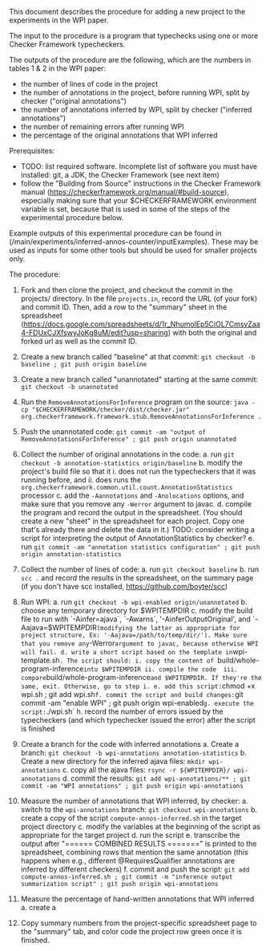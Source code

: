 This document describes the procedure for adding a new project to the
experiments in the WPI paper.

The input to the procedure is a program
that typechecks using one or more Checker Framework typecheckers.

The outputs of the procedure are the following, which are the
numbers in tables 1 & 2 in the WPI paper:
* the number of lines of code in the project
* the number of annotations in the project, before running WPI,
split by checker ("original annotations")
* the number of annotations inferred by WPI, split by checker
("inferred annotations")
* the number of remaining errors after running WPI
* the percentage of the original annotations that WPI inferred

Prerequisites:
* TODO: list required software. Incomplete list of software you must have installed:
git, a JDK, the Checker Framework (see next item)
* follow the "Building from Source" instructions in the Checker Framework manual
(https://checkerframework.org/manual/#build-source), especially making sure
that your $CHECKERFRAMEWORK environment variable is set, because that is used
in some of the steps of the experimental procedure below.


Example outputs of this experimental procedure can be found in 
(/main/experiments/inferred-annos-counter/inputExamples). These may be used as inputs for some other tools but should be used for smaller projects only. 


The procedure:

1. Fork and then clone the project, and checkout the commit in the
projects/ directory. In the file `projects.in`, record the URL (of your fork) and
commit ID. Then, add a row to the "summary" sheet in the spreadsheet
(https://docs.google.com/spreadsheets/d/1r_NhumolEp5CiOL7CmsvZaa4-FDUxCJXfswyJoKg8uM/edit?usp=sharing)
with both the original and forked url as well as the commit ID.

2. Create a new branch called "baseline" at that commit:
`git checkout -b baseline ; git push origin baseline`

3. Create a new branch called "unannotated" starting at the same commit:
`git checkout -b unannotated`

4. Run the `RemoveAnnotationsForInference` program on the source:
`java -cp "$CHECKERFRAMEWORK/checker/dist/checker.jar" org.checkerframework.framework.stub.RemoveAnnotationsForInference .`

5. Push the unannotated code:
`git commit -am "output of RemoveAnnotationsForInference" ; git push origin unannotated`

6. Collect the number of original annotations in the code:
   a. run `git checkout -b annotation-statistics origin/baseline`
   b. modify the project's build file so that it
        i. does not run the typecheckers that it was running before, and
        ii. does runs the `org.checkerframework.common.util.count.AnnotationStatistics` processor
   c. add the `-Aannotations` and `-Anolocations` options, and make sure that you remove any `-Werror` argument to javac.
   d. compile the program and record the output in the spreadsheet. (You should
   create a new "sheet" in the spreadsheet for each project. Copy one that's
   already there and delete the data in it.)
   TODO: consider writing a script for interpreting the output of AnnotationStatistics by checker?
   e. run `git commit -am "annotation statistics configuration" ; git push origin annotation-statistics`

7. Collect the number of lines of code:
   a. run `git checkout baseline`
   b. run `scc .` and record the results in the spreadsheet, on the summary page (if you don't have scc installed, https://github.com/boyter/scc)
8. Run WPI:
   a. run `git checkout -b wpi-enabled origin/unannotated`
   b. choose any temporary directory for $WPITEMPDIR
   c. modify the build file to run with `-Ainfer=ajava`, `-Awarns`, '-AinferOutputOriginal', and `-Aajava=$WPITEMPDIR` (modifying the latter as appropriate for project structure, Ex: '-Aajava=/path/to/temp/dir/'). Make sure that you remove any `-Werror` argument to javac, because otherwise WPI will fail.
   d. write a short script based on the template in `wpi-template.sh`. The script should:
      i. copy the content of `build/whole-program-inference` into $WPITEMPDIR
      ii. compile the code 
      iii. compare `build/whole-program-inference` and $WPITEMPDIR. If they're the same, exit. Otherwise, go to step i.
   e. add this script: `chmod +x wpi.sh ; git add wpi.sh`
   f. commit the script and build changes: `git commit -am "enable WPI" ; git push origin wpi-enabled`
   g. execute the script: `./wpi.sh`
   h. record the number of errors issued by the typecheckers (and which
   typechecker issued the error) after the script is finished

9. Create a branch for the code with inferred annotations
   a. Create a branch: `git checkout -b wpi-annotations annotation-statistics`
   b. Create a new directory for the inferred ajava files: `mkdir wpi-annotations`
   c. copy all the ajava files: `rsync -r ${WPITEMPDIR}/ wpi-annotations`
   d. commit the results: `git add wpi-annotations/** ; git commit -am "WPI annotations" ; git push origin wpi-annotations`

10. Measure the number of annotations that WPI inferred, by checker:
    a. switch to the `wpi-annotations` branch: `git checkout wpi-annotations`
    b. create a copy of the script `compute-annos-inferred.sh` in the target project directory
    c. modify the variables at the beginning of the script as appropriate for the target project
    d. run the script
    e. transcribe the output after "====== COMBINED RESULTS =======" is printed to the spreadsheet, combining rows that mention the same annotation (this happens when e.g., different @RequiresQualifier annotations are inferred by different checkers)
    f. commit and push the script: `git add compute-annos-inferred.sh ; git commit -m "inference output summarization script" ; git push origin wpi-annotations`

11. Measure the percentage of hand-written annotations that WPI inferred
    a. create a 

12. Copy summary numbers from the project-specific spreadsheet page to the "summary" tab, and color code the project row green once it is finished.